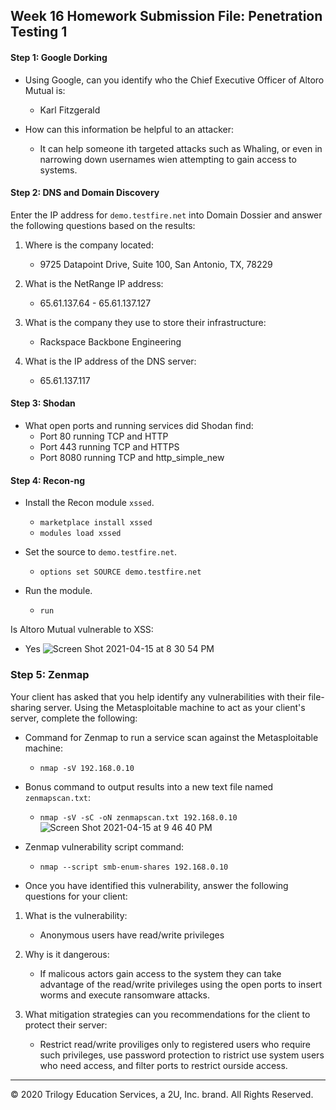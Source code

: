 ## Week 16 Homework Submission File: Penetration Testing 1

#### Step 1: Google Dorking

- Using Google, can you identify who the Chief Executive Officer of Altoro Mutual is: 
  - Karl Fitzgerald
      
- How can this information be helpful to an attacker: 
  - It can help someone ith targeted attacks such as Whaling, or even in narrowing down usernames wien attempting to gain access to systems.

#### Step 2: DNS and Domain Discovery

Enter the IP address for `demo.testfire.net` into Domain Dossier and answer the following questions based on the results:

  1. Where is the company located: 
     - 9725 Datapoint Drive, Suite 100, San Antonio, TX, 78229

  2. What is the NetRange IP address:
     - 65.61.137.64 - 65.61.137.127

  3. What is the company they use to store their infrastructure:
     - Rackspace Backbone Engineering

  4. What is the IP address of the DNS server:
     - 65.61.137.117

#### Step 3: Shodan

- What open ports and running services did Shodan find: 
  - Port 80 running TCP and HTTP
  - Port 443 running TCP and HTTPS
  - Port 8080 running TCP and http_simple_new

#### Step 4: Recon-ng

- Install the Recon module `xssed`. 
  - `marketplace install xssed`
  - `modules load xssed`

- Set the source to `demo.testfire.net`. 
  - `options set SOURCE demo.testfire.net`

- Run the module.
  - `run`

Is Altoro Mutual vulnerable to XSS: 
  - Yes
  ![Screen Shot 2021-04-15 at 8 30 54 PM](https://user-images.githubusercontent.com/33046751/114958858-7e047080-9e29-11eb-81f5-f1ff570f2f09.png)

### Step 5: Zenmap

Your client has asked that you help identify any vulnerabilities with their file-sharing server. Using the Metasploitable machine to act as your client's server, complete the following:

- Command for Zenmap to run a service scan against the Metasploitable machine: 
  - `nmap -sV 192.168.0.10`
 
- Bonus command to output results into a new text file named `zenmapscan.txt`: 
  - `nmap -sV -sC -oN zenmapscan.txt 192.168.0.10`
  ![Screen Shot 2021-04-15 at 9 46 40 PM](https://user-images.githubusercontent.com/33046751/114964362-2f100880-9e34-11eb-8ea5-b2f21eef95f0.png)

- Zenmap vulnerability script command:
  - `nmap --script smb-enum-shares 192.168.0.10`

- Once you have identified this vulnerability, answer the following questions for your client:
 1. What is the vulnerability: 
    - Anonymous users have read/write privileges

 2. Why is it dangerous:
    - If malicous actors gain access to the system they can take advantage of the read/write privileges using the open ports to insert worms and execute ransomware attacks.

 3. What mitigation strategies can you recommendations for the client to protect their server:
    - Restrict read/write proviliges only to registered users who require such privileges, use password protection to ristrict use system users who need access, and filter ports to restrict ourside access.

---
© 2020 Trilogy Education Services, a 2U, Inc. brand. All Rights Reserved.  

